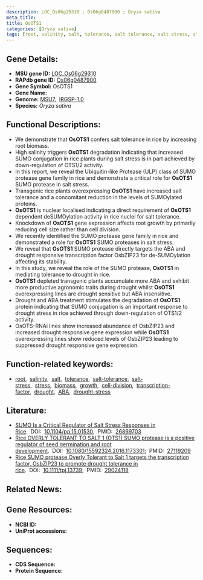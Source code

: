 ```yaml
---
description: LOC_Os06g29310 ; Os06g0487900 ; Oryza sativa
meta_title:
title: OsOTS1
categories: [Oryza sativa]
tags: [root, salinity, salt, tolerance, salt tolerance, salt stress, stress, biomass, growth, cell division, transcription factor, drought,  ABA , drought stress, drought stress , ABA]
---
```


## Gene Details:
- **MSU gene ID:** [LOC_Os06g29310](http://rice.uga.edu/cgi-bin/ORF_infopage.cgi?orf=LOC_Os06g29310)  
- **RAPdb gene ID:** [Os06g0487900](https://rapdb.dna.affrc.go.jp/locus/?name=Os06g0487900)  
- **Gene Symbol:** OsOTS1
- **Gene Name:**
- **Genome:**  [MSU7](http://rice.uga.edu/),&nbsp;&nbsp;[IRGSP-1.0](https://rapdb.dna.affrc.go.jp/download/irgsp1.html)
- **Species:** *Oryza sativa*

## Functional Descriptions:
   - We demonstrate that **OsOTS1** confers salt tolerance in rice by increasing root biomass.
   - High salinity triggers **OsOTS1** degradation indicating that increased SUMO conjugation in rice plants during salt stress is in part achieved by down-regulation of OTS1/2 activity.
   - In this report, we reveal the Ubiquitin-like Protease (ULP) class of SUMO protease gene family in rice and demonstrate a critical role for **OsOTS1** SUMO protease in salt stress.
   - Transgenic rice plants overexpressing **OsOTS1** have increased salt tolerance and a concomitant reduction in the levels of SUMOylated proteins.
   - **OsOTS1** is nuclear localised indicating a direct requirement of **OsOTS1** dependent deSUMOylation activity in rice nuclei for salt tolerance.
   - Knockdown of **OsOTS1** gene expression affects root growth by primarily reducing cell size rather than cell division.
   - We recently identified the SUMO protease gene family in rice and demonstrated a role for **OsOTS1** SUMO proteases in salt stress.
   - We reveal that **OsOTS1** SUMO protease directly targets the ABA and drought responsive transcription factor OsbZIP23 for de-SUMOylation affecting its stability.
   - In this study, we reveal the role of the SUMO protease, **OsOTS1** in mediating tolerance to drought in rice.
   - **OsOTS1** depleted transgenic plants accumulate more ABA and exhibit more productive agronomic traits during drought whilst **OsOTS1** overexpressing lines are drought sensitive but ABA insensitive.
   - Drought and ABA treatment stimulates the degradation of **OsOTS1** protein indicating that SUMO conjugation is an important response to drought stress in rice achieved through down-regulation of OTS1/2 activity.
   - OsOTS-RNAi lines show increased abundance of OsbZIP23 and increased drought responsive gene expression while **OsOTS1** overexpressing lines show reduced levels of OsbZIP23 leading to suppressed drought responsive gene expression.

## Function-related keywords:
   - [root](/tags/root/),&nbsp;&nbsp;[salinity](/tags/salinity/),&nbsp;&nbsp;[salt](/tags/salt/),&nbsp;&nbsp;[tolerance](/tags/tolerance/),&nbsp;&nbsp;[salt-tolerance](/tags/salt-tolerance/),&nbsp;&nbsp;[salt-stress](/tags/salt-stress/),&nbsp;&nbsp;[stress](/tags/stress/),&nbsp;&nbsp;[biomass](/tags/biomass/),&nbsp;&nbsp;[growth](/tags/growth/),&nbsp;&nbsp;[cell-division](/tags/cell-division/),&nbsp;&nbsp;[transcription-factor](/tags/transcription-factor/),&nbsp;&nbsp;[drought](/tags/drought/),&nbsp;&nbsp;[ABA](/tags/ABA/),&nbsp;&nbsp;[drought-stress](/tags/drought-stress/)

## Literature:
   - [SUMO Is a Critical Regulator of Salt Stress Responses in Rice](https://www.doi.org/10.1104/pp.15.01530).&nbsp;&nbsp;DOI:&nbsp;&nbsp;[10.1104/pp.15.01530](https://www.doi.org/10.1104/pp.15.01530);&nbsp;&nbsp;PMID:&nbsp;&nbsp;[26869703](https://pubmed.ncbi.nlm.nih.gov/26869703/)
   - [Rice OVERLY TOLERANT TO SALT 1 (OTS1) SUMO protease is a positive regulator of seed germination and root development](https://www.doi.org/10.1080/15592324.2016.1173301).&nbsp;&nbsp;DOI:&nbsp;&nbsp;[10.1080/15592324.2016.1173301](https://www.doi.org/10.1080/15592324.2016.1173301);&nbsp;&nbsp;PMID:&nbsp;&nbsp;[27119209](https://pubmed.ncbi.nlm.nih.gov/27119209/)
   - [Rice SUMO protease Overly Tolerant to Salt 1 targets the transcription factor, OsbZIP23 to promote drought tolerance in rice](https://www.doi.org/10.1111/tpj.13739).&nbsp;&nbsp;DOI:&nbsp;&nbsp;[10.1111/tpj.13739](https://www.doi.org/10.1111/tpj.13739);&nbsp;&nbsp;PMID:&nbsp;&nbsp;[29024118](https://pubmed.ncbi.nlm.nih.gov/29024118/)

## Related News:

## Gene Resources:
- **NCBI ID:**  []()
- **UniProt accessions:** [](https://www.uniprot.org/uniprotkb//entry)

## Sequences:
- **CDS Sequence:**
- **Protein Sequence:**
